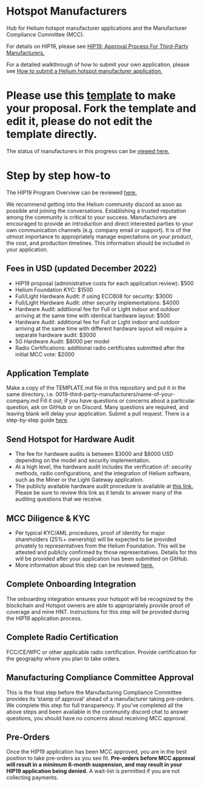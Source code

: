 # Hotspot Manufacturers

Hub for Helium hotspot manufacturer applications and the Manufacturer Compliance Committee (MCC).

For details on HIP19, please see [HIP19: Approval Process For Third-Party Manufacturers.](https://github.com/helium/HIP/blob/master/0019-third-party-manufacturers.md)

For a detailed walkthrough of how to submit your own application, please see [How to submit a Helium hotspot manufacturer application.](https://jamiedubs.com/blog/how-to-submit-helium-manufacturer-application/)

# Please use this [template](https://github.com/dewi-alliance/hotspot-manufacturers/blob/main/template.md) to make your proposal. Fork the template and edit it, please do not edit the template directly. 

The status of manufacturers in this progress can be [viewed here.](https://heliumfoundation.notion.site/5027c96f01b04dbaa7db252488d503ec?v=a75c9b89053a4677974a6b95df62c0e2)

# Step by step how-to 
The HIP19 Program Overview can be reviewed [here.](https://heliumfoundation.notion.site/HIP19-Program-a43eee37bf0e473981147ab1f64ec383) 

We recommend getting into the Helium community discord as soon as possible and joining the conversations. Establishing a trusted reputation among the community is critical to your success. Manufacturers are encouraged to provide an introduction and direct interested parties to your own communication channels (e.g. company email or support). It is of the utmost importance to appropriately manage expectations on your product, the cost, and production timelines. This information should be included in your application. 
 
## Fees in USD (updated December 2022)
 * HIP19 proposal (administrative costs for each application review): $500
 * Helium Foundation KYC: $1500
 * Full/Light Hardware Audit: if using ECC608 for security: $3000 
 * Full/Light Hardware Audit: other security implementations: $4000
 * Hardware Audit: additional fee for Full or Light indoor and outdoor arriving at the same time with identical hardware layout: $500
 * Hardware Audit: additional fee for Full or Light indoor and outdoor arriving at the same time with different hardware layout will require a separate hardware audit: $3000
 * 5G Hardware Audit: $8000 per model
 * Radio Certifications: additional radio certificates submitted after the initial MCC vote: $2000
  
## Application Template
 Make a copy of the TEMPLATE.md file in this repository and put it in the same directory, i.e. 0019-third-party-manufacturers/name-of-your-company.md
 Fill it out; if you have questions or concerns about a particular question, ask on GitHub or on Discord. Many questions are required, and leaving blank will delay your application.
 Submit a pull request.
 There is a step-by-step guide [here](https://jamiedubs.com/blog/how-to-submit-helium-manufacturer-application/).
 
## Send Hotspot for Hardware Audit 
 * The fee for hardware audits is between $3000 and $8000 USD depending on the model and security implementation.
 * At a high level, the hardware audit includes the verification of: security methods, radio configurations, and the integration of Helium software, such as the Miner or the Light Gateway application.
 * The publicly available hardware audit procedure is available at [this link.](https://heliumfoundation.notion.site/Hardware-Audit-PDF-Requirements-136fe35b6f30492c874bd417d2a22b37) Please be sure to review this link as it tends to answer many of the auditing questions that we receive.

## MCC Diligence & KYC
 * Per typical KYC/AML procedures, proof of identity for major shareholders (25%+ ownership) will be expected to be provided privately to representatives from the Helium Foundation. This will be attested and publicly confirmed by those representatives. Details for this will be provided after your application has been submitted on GitHub.
 * More information about this step can be reviewed [here.](https://heliumfoundation.notion.site/HIP19-Program-a43eee37bf0e473981147ab1f64ec383)

## Complete Onboarding Integration 
 The onboarding integration ensures your hotspot will be recognized by the blockchain and Hotspot owners are able to appropriately provide proof of coverage and mine HNT.
 Instructions for this step will be provided during the HIP19 application process.
 
## Complete Radio Certification
 FCC/CE/WPC or other applicable radio certification.
 Provide certification for the geography where you plan to take orders.
 
## Manufacturing Compliance Committee Approval
 This is the final step before the Manufacturing Compliance Committee provides its ‘stamp of approval’ ahead of a manufacturer taking pre-orders. 
 We complete this step for full transparency.
 If you’ve completed all the above steps and been available in the community discord chat to answer questions, you should have no concerns about receiving MCC approval. 

## Pre-Orders
 Once the HIP19 application has been MCC approved, you are in the best position to take pre-orders as you see fit. <b>Pre-orders before MCC approval will result in a minimum 6-month suspension, and may result in your HIP19 application being denied.</b>
 A wait-list is permitted if you are not collecting payments.
